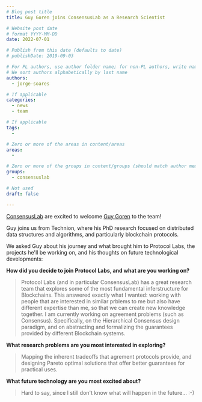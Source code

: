 ```yaml
---
# Blog post title
title: Guy Goren joins ConsensusLab as a Research Scientist

# Website post date
# format YYYY-MM-DD
date: 2022-07-01

# Publish from this date (defaults to date)
# publishDate: 2019-09-03

# For PL authors, use author folder name; for non-PL authors, write name as in paper within ""
# We sort authors alphabetically by last name
authors:
  - jorge-soares

# If applicable
categories:
  - news
  - team

# If applicable
tags:
  -

# Zero or more of the areas in content/areas
areas:
  -

# Zero or more of the groups in content/groups (should match author membership)
groups:
  - consensuslab

# Not used
draft: false

---
```


[ConsensusLab](/groups/consensuslab/) are excited to welcome [Guy Goren](/authors/guy-goren) to the team!

Guy joins us from Technion, where his PhD research focused on distributed data structures and algorithms, and particularly blockchain protocols.

We asked Guy about his journey and what brought him to Protocol Labs, the projects he'll be working on, and his thoughts on future technological developments:

**How did you decide to join Protocol Labs, and what are you working on?**

> Protocol Labs (and in particular ConsensusLab) has a great research team that explores some of the most fundamental inferstructure for Blockchains. This answered exactly what I wanted: working with people that are interested in similar prblems to me but also have different expertise than me, so that we can create new knowledge together. I am currently working on agreement problems (such as Consensus). Specifically, on the Hierarchical Consensus design paradigm, and on abstracting and formalizing the guarantees provided by different Blockchain systems.

**What research problems are you most interested in exploring?**

> Mapping the inherent tradeoffs that agrement protocols provide, and designing Pareto optimal solutions that offer better guarantees for practical uses.

**What future technology are you most excited about?**

> Hard to say, since I still don't know what will happen in the future... :-)
